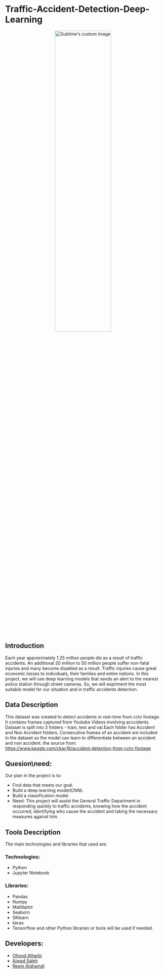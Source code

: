 # Traffic-Accident-Detection-Deep-Learning
<p align="center">
  <img src="https://www.assayyarat.com/wp-content/uploads/2020/08/EgSA1rYXgAgrWP9.jpg"  width=60% height=50% alt="Sublime's custom image"/>
</p>

## Introduction
Each year approximately 1.25 million people die as a result of traffic accidents. An additional 20 million to 50 million people suffer non-fatal injuries and many become disabled as a result. Traffic injuries cause great economic losses to individuals, their families and entire nations. In this project, we will use deep learning models that sends an alert to the nearest police station through street cameras. So, we will expriment the most suitable model for our situation and in traffic accidents detection.

## Data Description
This dataset was created to detect accidents in real-time from cctv footage. It contains frames captured from Youtube Videos involving acccidents.
Dataset is split into 3 folders - train, test and val.Each folder has Accident and Non Accident folders.
Consecutive frames of an accident are included in the dataset so the model can learn to differentiate between an accident and non accident. the source from:
https://www.kaggle.com/ckay16/accident-detection-from-cctv-footage

## Quesion\need:
Our plan in the project is to:
* Find data that meets our goal.
* Build a deep learning model(CNN).
* Build a classification model.
* Need: This project will assist the General Traffic Department in responding quickly to traffic accidents, knowing how the accident occurred, identifying who cause the accident and taking the necessary measures against him.


## Tools Description
The main technologies and libraries that used are:
### Technologies:
*	Python
*	Jupyter Notebook
### Libraries:
* Pandas
*	Numpy
*	Matlibplot
*	Seaborn
*	SKlearn
*	keras
*	Tensorflow
and other Python libraries or tools will be used if needed.

## Developers:
* [Ohood Alharbi](https://github.com/Ohood-Alharbi)
* [Ajwad Saleh](https://github.com/Ajwadsm)
* [Reem Alghamdi](https://github.com/Reem1428)     
